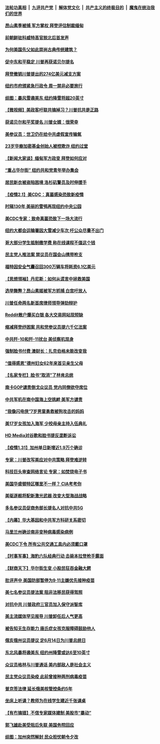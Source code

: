 ####  [法轮功真相](../../../../basic/blob/master/README.md?t=02020431) &nbsp;|&nbsp; [九评共产党](../../../../9ping.md/blob/master/README.md?t=02020431) &nbsp;|&nbsp; [解体党文化](../../../../jtdwh.md/blob/master/README.md?t=02020431)  &nbsp;|&nbsp; [共产主义的终极目的](../../../../gczydzjmd.md/blob/master/README.md?t=02020431) &nbsp;|&nbsp; [魔鬼在统治我们的世界](../../../../mgztzwmdsj.md/blob/master/README.md?t=02020431) 

#### [昂山素季被捕 军方掌权 拜登评估制裁缅甸](../pages/nsc412/n12726367.md?t=02020431) 

#### [前朝鲜驻科威特高官脱北后首发声](../pages/nsc412/n12726271.md?t=02020431) 

#### [为何美国先父如此崇尚古典传统建筑？](../pages/nsc412/n12725872.md?t=02020431) 

#### [促中东和平稳定 川普再获诺贝尔提名](../pages/nsc412/n12726178.md?t=02020431) 

#### [拜登撤销川普提出的274亿美元减支方案](../pages/nsc412/n12726227.md?t=02020431) 

#### [纽约市府颁紧急行政令 周一禁非必要旅行](../pages/nsc412/n12724898.md?t=02020431) 

#### [组图：暴风雪袭美东 纽约降雪将超20英寸](../pages/nsc412/n12726042.md?t=02020431) 

#### [【微视频】美政客吁联共搞掉习？川普抗共是正路](../pages/nsc412/n12725865.md?t=02020431) 

#### [获诺贝尔和平奖提名 川普女婿：很荣幸](../pages/nsc412/n12726137.md?t=02020431) 

#### [美参议员：世卫仍在给中共虚假宣传输氧](../pages/nsc412/n12725894.md?t=02020431) 

#### [23岁华裔加密基金创始人被控欺诈 纽约过堂](../pages/nsc412/n12724846.md?t=02020431) 

#### [【新闻大家谈】缅甸军方政变 拜登如何应对](../pages/nsc412/n12725897.md?t=02020431) 

#### [“重占华尔街” 纽约共和党青年举办集会](../pages/nsc412/n12724851.md?t=02020431) 

#### [居民新衣被盗陷困境 洛杉矶警员及时伸援手](../pages/nsc412/n12725519.md?t=02020431) 

#### [【疫情2.1】美CDC：真菌感染恐致新疫情](../pages/nsc412/n12725403.md?t=02020431) 

#### [时隔130年 美丽的雪鸮再现纽约中央公园](../pages/nsc412/n12725456.md?t=02020431) 

#### [美CDC专家：致命真菌恐致下一场大流行](../pages/nsc412/n12725249.md?t=02020431) 

#### [纽约大都会运输署因大雪减少车次 吁公众尽量不出门](../pages/nsc412/n12724857.md?t=02020431) 

#### [哥大部分学生抵制缴学费 称在线课程不值这个钱](../pages/nsc412/n12724862.md?t=02020431) 

#### [民主党人推法案 禁议员在国会山携带枪支](../pages/nsc412/n12724837.md?t=02020431) 

#### [福特因安全气囊召回300万辆车将耗资6.1亿美元](../pages/nsc412/n12724827.md?t=02020431) 

#### [【思想领袖】丹尼斯：如何从谎言中拯救美国](../pages/nsc412/n12719539.md?t=02020431) 

#### [选举舞弊？昂山素姬被军方抓捕 白宫吁放人](../pages/nsc412/n12724680.md?t=02020431) 

#### [川普任命两名新首席律师领导弹劾辩护](../pages/nsc412/n12724552.md?t=02020431) 

#### [Reddit散户爆买白银 各大交易网站现短缺](../pages/nsc412/n12724321.md?t=02020431) 

#### [缩减拜登纾困案 共和党参议员提六千亿法案](../pages/nsc412/n12724339.md?t=02020431) 

#### [中共歼-10和歼-11扰台 美侦察机现身](../pages/nsc412/n12724191.md?t=02020431) 

#### [强制脸书付费 澳财长：扎克伯格未能改变我](../pages/nsc412/n12724027.md?t=02020431) 

#### [“值得感恩”德州妇女62年来首见亲生父母](../pages/nsc412/n12723870.md?t=02020431) 

#### [【名家专栏】脸书“取消”了林肯总统](../pages/nsc412/n12723897.md?t=02020431) 

#### [南卡GOP谴责倒戈众议员 党内同僚欲夺席位](../pages/nsc412/n12723954.md?t=02020431) 

#### [中共军机在南中国海上空挑衅 美军方谴责](../pages/nsc412/n12724003.md?t=02020431) 

#### [“我像闪电侠”7岁男童勇救被狗攻击的妈妈](../pages/nsc412/n12723871.md?t=02020431) 

#### [美17岁女孩加入海军 少校母亲主持入伍典礼](../pages/nsc412/n12723883.md?t=02020431) 

#### [HD Media对谷歌和脸书提反垄断诉讼](../pages/nsc412/n12723932.md?t=02020431) 

#### [【疫情1.31】加州单日新增近1.9万个确诊](../pages/nsc412/n12723682.md?t=02020431) 

#### [专家：川普改写美应对中共策略 拜登难逆转](../pages/nsc412/n12719128.md?t=02020431) 

#### [科技巨头审查网络言论 专家：如焚烧电子书](../pages/nsc412/n12714421.md?t=02020431) 

#### [美国华盛顿特区哪里不一样？ CIA考考你](../pages/nsc412/n12723516.md?t=02020431) 

#### [美驱逐舰将配新激光武器 改变大型海战战略](../pages/nsc412/n12714422.md?t=02020431) 

#### [多名参议员促商务部长提名人对抗中共5G](../pages/nsc412/n12723267.md?t=02020431) 

#### [【内幕】华大基因和中共军方科研关系密切](../pages/nsc412/n12723292.md?t=02020431) 

#### [马里兰州确诊南非变种病毒感染病例](../pages/nsc412/n12723249.md?t=02020431) 

#### [美CDC下令 所有公共交通工具内必须戴口罩](../pages/nsc412/n12723241.md?t=02020431) 

#### [【时事军事】海豹六队经典行动 击毙本拉登枪手露面](../pages/nsc412/n12721913.md?t=02020431) 

#### [【财商天下】华尔街生变 小股民狂吞金融大鳄](../pages/nsc412/n12722922.md?t=02020431) 

#### [批评声中 美国防部暂停为9‧11主嫌优先接种疫苗](../pages/nsc412/n12723091.md?t=02020431) 

#### [美七名参议员提法案 阻非法移民获得驾照](../pages/nsc412/n12723098.md?t=02020431) 

#### [对抗中共 川普政府三官员加入保守派智库](../pages/nsc412/n12722964.md?t=02020431) 

#### [美主流媒体罕见报导 川普卸任后人气更高](../pages/nsc412/n12723005.md?t=02020431) 

#### [被告知无生存能力 唐氏症女孩克服障碍鼓励他人](../pages/nsc412/n12722693.md?t=02020431) 

#### [俄亥俄州议员提议 定6月14日为川普总统日](../pages/nsc412/n12723007.md?t=02020431) 

#### [东北风暴将袭美东 纽约州降雪或达6至10英寸](../pages/nsc412/n12722944.md?t=02020431) 

#### [众议员格林与川普通话 美内部敌人是社会主义](../pages/nsc412/n12722959.md?t=02020431) 

#### [民主党众议员染疫 此前曾接种两剂病毒疫苗](../pages/nsc412/n12722788.md?t=02020431) 

#### [普京签法律 延长俄美核管控条约5年](../pages/nsc412/n12722672.md?t=02020431) 

#### [坐床上听课？教师为在线学生建近千张课桌](../pages/nsc412/n12721998.md?t=02020431) 

#### [【有冇搞错】不信专家媒体建制 美股市“暴动”](../pages/nsc412/n12721860.md?t=02020431) 

#### [郭飞雄赴美受阻后失联 美国务院回应](../pages/nsc412/n12722723.md?t=02020431) 

#### [组图：加州突然解封 民众担忧朝令夕改](../pages/nsc412/n12722524.md?t=02020431) 

